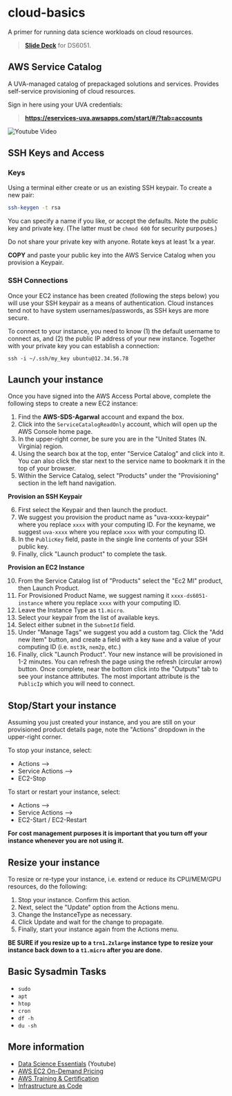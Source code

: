 # cloud-basics

A primer for running data science workloads on cloud resources.

> [**Slide Deck**](DS6051-Cloud-Computing.pdf) for DS6051.

## AWS Service Catalog

A UVA-managed catalog of prepackaged solutions and services. Provides self-service provisioning of cloud resources.

Sign in here using your UVA credentials:

> **https://eservices-uva.awsapps.com/start/#/?tab=accounts**

![Youtube Video](https://www.youtube.com/embed/uO59mhQU6QE?si=oVXzkH2YSFaNOalB)


## SSH Keys and Access

### Keys
Using a terminal either create or us an existing SSH keypair. To create a new pair:

```bash
ssh-keygen -t rsa
```
You can specify a name if you like, or accept the defaults. Note the public key and private key. (The latter must be `chmod 600` for security purposes.)

Do not share your private key with anyone. Rotate keys at least 1x a year.

**COPY** and paste your public key into the AWS Service Catalog when you provision a Keypair.

### SSH Connections

Once your EC2 instance has been created (following the steps below) you will use your SSH keypair as a means of authentication. Cloud instances tend not to have system usernames/passwords, as SSH keys are more secure.

To connect to your instance, you need to know (1) the default username to connect as, and (2) the public IP address of your new instance. Together with your private key you can establish a connection:

```
ssh -i ~/.ssh/my_key ubuntu@12.34.56.78
```

## Launch your instance

Once you have signed into the AWS Access Portal above, complete the following steps to create a new EC2 instance:

1. Find the **AWS-SDS-Agarwal** account and expand the box.
2. Click into the `ServiceCatalogReadOnly` account, which will open up the AWS Console home page.
3. In the upper-right corner, be sure you are in the "United States (N. Virginia) region.
4. Using the search box at the top, enter "Service Catalog" and click into it. You can also click the star next to the service name to bookmark it in the top of your browser.
5. Within the Service Catalog, select "Products" under the "Provisioning" section in the left hand navigation.

**Provision an SSH Keypair**

6. First select the Keypair and then launch the product.
7. We suggest you provision the product name as "uva-xxxx-keypair" where you replace `xxxx` with your computing ID. For the keyname, we suggest `uva-xxxx` where you replace `xxxx` with your computing ID.
8. In the `PublicKey` field, paste in the single line contents of your SSH public key.
9. Finally, click "Launch product" to complete the task.

**Provision an EC2 Instance**

10. From the Service Catalog list of "Products" select the "Ec2 Ml" product, then Launch Product.
11. For Provisioned Product Name, we suggest naming it `xxxx-ds6051-instance` where you replace `xxxx` with your computing ID.
12. Leave the Instance Type as `t1.micro`.
13. Select your keypair from the list of available keys.
14. Select either subnet in the `SubnetId` field.
15. Under "Manage Tags" we suggest you add a custom tag. Click the "Add new item" button, and create a field with a key `Name` and a value of your computing ID (i.e. `mst3k`, `nem2p`, etc.)
16. Finally, click "Launch Product". Your new instance will be provisioned in 1-2 minutes. You can refresh the page using the refresh (circular arrow) button. Once complete, near the bottom click into the "Outputs" tab to see your instance attributes. The most important attribute is the `PublicIp` which you will need to connect. 

## Stop/Start your instance

Assuming you just created your instance, and you are still on your provisioned product details page, note the "Actions" dropdown in the upper-right corner.

To stop your instance, select:

- Actions -->
- Service Actions -->
- EC2-Stop

To start or restart your instance, select:

- Actions -->
- Service Actions -->
- EC2-Start / EC2-Restart

**For cost management purposes it is important that you turn off your instance whenever you are not using it.**

## Resize your instance

To resize or re-type your instance, i.e. extend or reduce its CPU/MEM/GPU resources, do the following:

1. Stop your instance. Confirm this action.
2. Next, select the "Update" option from the Actions menu.
3. Change the InstanceType as necessary.
4. Click Update and wait for the change to propagate.
5. Finally, start your instance again from the Actions menu.

**BE SURE if you resize up to a `trn1.2xlarge` instance type to resize your instance back down to a `t1.micro` after you are done.**

## Basic Sysadmin Tasks

- `sudo`
- `apt`
- `htop`
- `cron`
- `df -h`
- `du -sh`

## More information

- [Data Science Essentials](https://www.youtube.com/playlist?list=PLxBq1F-c5mHq5r89REM7STJaq360VjuVo) (Youtube)
- [AWS EC2 On-Demand Pricing](https://aws.amazon.com/ec2/pricing/on-demand/)
- [AWS Training & Certification](https://aws.amazon.com/training/)
- [Infrastructure as Code](https://docs.aws.amazon.com/whitepapers/latest/introduction-devops-aws/infrastructure-as-code.html)
